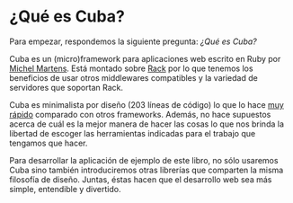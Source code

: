 ¿Qué es Cuba?
=============

Para empezar, respondemos la siguiente pregunta: *¿Qué es Cuba?*

Cuba es un (micro)framework para aplicaciones web escrito en Ruby por
[Michel Martens](https://github.com/soveran). Está montado sobre
[Rack](http://rack.github.io) por lo que tenemos los beneficios de usar
otros middlewares compatibles y la variedad de servidores que soportan
Rack.

Cuba es minimalista por diseño (203 líneas de código) lo que lo hace
[muy rápido](https://github.com/luislavena/bench-micro#requestssec)
comparado con otros frameworks. Además, no hace supuestos acerca de
cuál es la mejor manera de hacer las cosas lo que nos brinda la libertad
de escoger las herramientas indicadas para el trabajo que tengamos
que hacer.

Para desarrollar la aplicación de ejemplo de este libro, no sólo usaremos
Cuba sino también introduciremos otras librerías que comparten
la misma filosofía de diseño. Juntas, éstas hacen que el desarrollo
web sea más simple, entendible y divertido.
